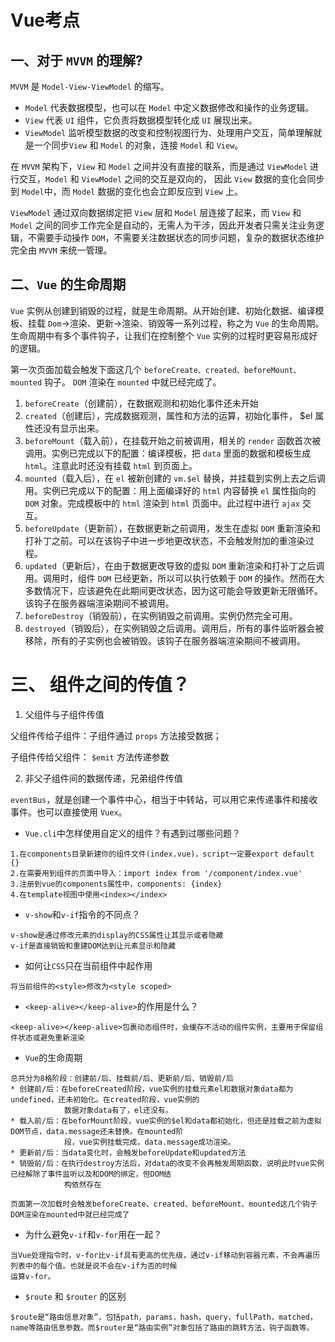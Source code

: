 # Vue考点

## 一、对于 `MVVM` 的理解?

`MVVM` 是 `Model-View-ViewModel` 的缩写。

* `Model` 代表数据模型，也可以在 `Model` 中定义数据修改和操作的业务逻辑。
* `View` 代表 `UI` 组件，它负责将数据模型转化成 `UI` 展现出来。
* `ViewModel` 监听模型数据的改变和控制视图行为、处理用户交互，简单理解就是一个同步`View` 和 `Model` 的对象，连接 `Model` 和 `View`。

在 `MVVM` 架构下，`View` 和 `Model` 之间并没有直接的联系，而是通过 `ViewModel` 进行交互，`Model` 和 `ViewModel` 之间的交互是双向的， 因此 `View` 数据的变化会同步到 `Model`中，而 `Model` 数据的变化也会立即反应到 `View` 上。

`ViewModel` 通过双向数据绑定把 `View` 层和 `Model` 层连接了起来，而 `View` 和 `Model` 之间的同步工作完全是自动的，无需人为干涉，因此开发者只需关注业务逻辑，不需要手动操作 `DOM`，不需要关注数据状态的同步问题，复杂的数据状态维护完全由 `MVVM` 来统一管理。

## 二、`Vue` 的生命周期

`Vue` 实例从创建到销毁的过程，就是生命周期。从开始创建、初始化数据、编译模板、挂载 `Dom`→渲染、更新→渲染、销毁等一系列过程，称之为 `Vue` 的生命周期。生命周期中有多个事件钩子，让我们在控制整个 `Vue` 实例的过程时更容易形成好的逻辑。

第一次页面加载会触发下面这几个 `beforeCreate、created、beforeMount、mounted` 钩子。 `DOM` 渲染在 `mounted` 中就已经完成了。

1. `beforeCreate`（创建前），在数据观测和初始化事件还未开始
2. `created`（创建后），完成数据观测，属性和方法的运算，初始化事件， $el 属性还没有显示出来。
3. `beforeMount`（载入前），在挂载开始之前被调用，相关的 `render` 函数首次被调用。实例已完成以下的配置：编译模板，把 `data` 里面的数据和模板生成 `html`。注意此时还没有挂载 `html` 到页面上。
4. `mounted`（载入后），在 `el` 被新创建的 `vm.$el` 替换，并挂载到实例上去之后调用。实例已完成以下的配置：用上面编译好的 `html` 内容替换 `el` 属性指向的 `DOM` 对象。完成模板中的 `html` 渲染到 `html` 页面中。此过程中进行 `ajax` 交互。
5. `beforeUpdate`（更新前），在数据更新之前调用，发生在虚拟 `DOM` 重新渲染和打补丁之前。可以在该钩子中进一步地更改状态，不会触发附加的重渲染过程。
6. `updated`（更新后），在由于数据更改导致的虚拟 `DOM` 重新渲染和打补丁之后调用。调用时，组件 `DOM` 已经更新，所以可以执行依赖于 `DOM` 的操作。然而在大多数情况下，应该避免在此期间更改状态，因为这可能会导致更新无限循环。该钩子在服务器端渲染期间不被调用。
7. `beforeDestroy`（销毁前），在实例销毁之前调用。实例仍然完全可用。
8. `destroyed`（销毁后），在实例销毁之后调用。调用后，所有的事件监听器会被移除，所有的子实例也会被销毁。该钩子在服务器端渲染期间不被调用。

# 三、 组件之间的传值？

1. 父组件与子组件传值

父组件传给子组件：子组件通过 `props` 方法接受数据；

子组件传给父组件： `$emit` 方法传递参数

2. 非父子组件间的数据传递，兄弟组件传值

`eventBus`，就是创建一个事件中心，相当于中转站，可以用它来传递事件和接收事件。也可以直接使用 `Vuex`。






* `Vue.cli`中怎样使用自定义的组件？有遇到过哪些问题？

```
1.在components目录新建你的组件文件(index.vue)，script一定要export default {}
2.在需要用到组件的页面中导入：import index from '/component/index.vue'
3.注册到vue的components属性中，components: {index}
4.在template视图中使用<index></index>
```

* `v-show`和`v-if`指令的不同点？

```
v-show是通过修改元素的display的CSS属性让其显示或者隐藏
v-if是直接销毁和重建DOM达到让元素显示和隐藏
```

* 如何让`CSS`只在当前组件中起作用

```
将当前组件的<style>修改为<style scoped>
```

* `<keep-alive></keep-alive>`的作用是什么？

```
<keep-alive></keep-alive>包裹动态组件时，会缓存不活动的组件实例，主要用于保留组件状态或避免重新渲染
```

* `Vue`的生命周期

```
总共分为8格阶段：创建前/后、挂载前/后、更新前/后、销毁前/后
* 创建前/后：在beforeCreated阶段，vue实例的挂载元素el和数据对象data都为undefined，还未初始化。在created阶段，vue实例的
            数据对象data有了，el还没有。
* 载入前/后：在beforMount阶段，vue实例的$el和data都初始化，但还是挂载之前为虚拟DOM节点，data.message还未替换。在mounted阶
            段，vue实例挂载完成，data.message成功渲染。
* 更新前/后：当data变化时，会触发beforeUpdate和updated方法
* 销毁前/后：在执行destroy方法后，对data的改变不会再触发周期函数，说明此时vue实例已经解除了事件监听以及和DOM的绑定，但DOM结
            构依然存在
            
页面第一次加载时会触发beforeCreate、created、beforeMount、mounted这几个钩子
DOM渲染在mounted中就已经完成了
```

* 为什么避免`v-if`和`v-for`用在一起？

```
当Vue处理指令时，v-for比v-if具有更高的优先级，通过v-if移动到容器元素，不会再遍历列表中的每个值。也就是说不会在v-if为否的时候
运算v-for。
```

* `$route` 和 `$router` 的区别

```
$route是“路由信息对象”，包括path，params，hash，query，fullPath，matched，name等路由信息参数。而$router是“路由实例”对象包括了路由的跳转方法，钩子函数等。
```
